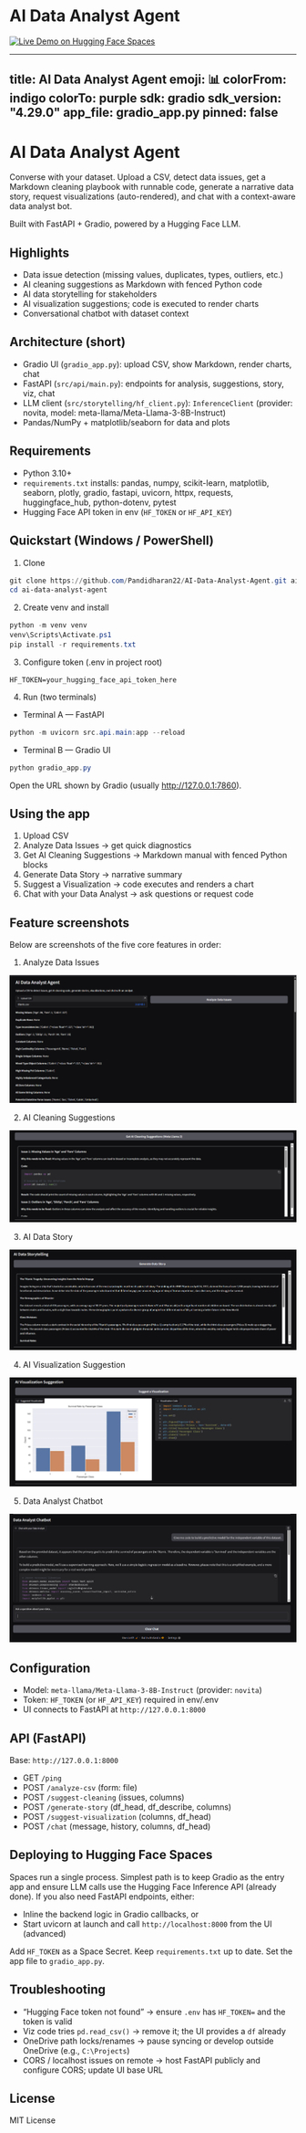 # AI Data Analyst Agent

[![Live Demo on Hugging Face Spaces](https://img.shields.io/badge/Live%20Demo-Hugging%20Face%20Spaces-blue?logo=huggingface)](https://huggingface.co/spaces/Pandidharan22/AI-Data-Analyst-Agent)

---
title: AI Data Analyst Agent
emoji: 📊
colorFrom: indigo
colorTo: purple
sdk: gradio
sdk_version: "4.29.0"
app_file: gradio_app.py
pinned: false
---

# AI Data Analyst Agent

Converse with your dataset. Upload a CSV, detect data issues, get a Markdown cleaning playbook with runnable code, generate a narrative data story, request visualizations (auto-rendered), and chat with a context-aware data analyst bot.

Built with FastAPI + Gradio, powered by a Hugging Face LLM.

## Highlights
- Data issue detection (missing values, duplicates, types, outliers, etc.)
- AI cleaning suggestions as Markdown with fenced Python code
- AI data storytelling for stakeholders
- AI visualization suggestions; code is executed to render charts
- Conversational chatbot with dataset context

## Architecture (short)
- Gradio UI (`gradio_app.py`): upload CSV, show Markdown, render charts, chat
- FastAPI (`src/api/main.py`): endpoints for analysis, suggestions, story, viz, chat
- LLM client (`src/storytelling/hf_client.py`): `InferenceClient` (provider: novita, model: meta-llama/Meta-Llama-3-8B-Instruct)
- Pandas/NumPy + matplotlib/seaborn for data and plots

## Requirements
- Python 3.10+
- `requirements.txt` installs: pandas, numpy, scikit-learn, matplotlib, seaborn, plotly, gradio, fastapi, uvicorn, httpx, requests, huggingface_hub, python-dotenv, pytest
- Hugging Face API token in env (`HF_TOKEN` or `HF_API_KEY`)

## Quickstart (Windows / PowerShell)
1) Clone
```powershell
git clone https://github.com/Pandidharan22/AI-Data-Analyst-Agent.git ai-data-analyst-agent
cd ai-data-analyst-agent
```

2) Create venv and install
```powershell
python -m venv venv
venv\Scripts\Activate.ps1
pip install -r requirements.txt
```

3) Configure token (.env in project root)
```
HF_TOKEN=your_hugging_face_api_token_here
```

4) Run (two terminals)
- Terminal A — FastAPI
```powershell
python -m uvicorn src.api.main:app --reload
```
- Terminal B — Gradio UI
```powershell
python gradio_app.py
```
Open the URL shown by Gradio (usually http://127.0.0.1:7860).

## Using the app
1) Upload CSV
2) Analyze Data Issues → get quick diagnostics
3) Get AI Cleaning Suggestions → Markdown manual with fenced Python blocks
4) Generate Data Story → narrative summary
5) Suggest a Visualization → code executes and renders a chart
6) Chat with your Data Analyst → ask questions or request code

## Feature screenshots

Below are screenshots of the five core features in order:

1) Analyze Data Issues

![Analyze Data Issues](docs/Screenshot%202025-09-14%20204905.png)

2) AI Cleaning Suggestions

![AI Cleaning Suggestions](docs/Screenshot%202025-09-14%20204941.png)

3) AI Data Story

![AI Data Story](docs/Screenshot%202025-09-14%20205020.png)

4) AI Visualization Suggestion

![AI Visualization Suggestion](docs/Screenshot%202025-09-14%20205050.png)

5) Data Analyst Chatbot

![Data Analyst Chatbot](docs/Screenshot%202025-09-14%20205233.png)

## Configuration
- Model: `meta-llama/Meta-Llama-3-8B-Instruct` (provider: `novita`)
- Token: `HF_TOKEN` (or `HF_API_KEY`) required in env/.env
- UI connects to FastAPI at `http://127.0.0.1:8000`

## API (FastAPI)
Base: `http://127.0.0.1:8000`
- GET `/ping`
- POST `/analyze-csv` (form: file)
- POST `/suggest-cleaning` (issues, columns)
- POST `/generate-story` (df_head, df_describe, columns)
- POST `/suggest-visualization` (columns, df_head)
- POST `/chat` (message, history, columns, df_head)

## Deploying to Hugging Face Spaces
Spaces run a single process. Simplest path is to keep Gradio as the entry app and ensure LLM calls use the Hugging Face Inference API (already done). If you also need FastAPI endpoints, either:
- Inline the backend logic in Gradio callbacks, or
- Start uvicorn at launch and call `http://localhost:8000` from the UI (advanced)

Add `HF_TOKEN` as a Space Secret. Keep `requirements.txt` up to date. Set the app file to `gradio_app.py`.

## Troubleshooting
- “Hugging Face token not found” → ensure `.env` has `HF_TOKEN=` and the token is valid
- Viz code tries `pd.read_csv()` → remove it; the UI provides a `df` already
- OneDrive path locks/renames → pause syncing or develop outside OneDrive (e.g., `C:\Projects`)
- CORS / localhost issues on remote → host FastAPI publicly and configure CORS; update UI base URL

## License
MIT License
